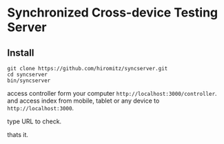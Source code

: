 # Synchronized Cross-device Testing Server

## Install



```
git clone https://github.com/hiromitz/syncserver.git
cd syncserver
bin/syncserver
```

access controller form your computer ``http://localhost:3000/controller``.
 and access index from mobile, tablet or any device to ``http://localhost:3000``.

 type URL to check.

 thats it.

